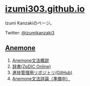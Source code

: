 [izumi303.github.io](https://izumi303.github.io/index.html)
================================

Izumi Kanzakiのページ。

Twitter: [@izumikanzaki3](https://twitter.com/izumikanzaki3)

[Anemone](https://izumi303.github.io/Anemone/index.html)
-----------------------------

1.  [Anemone文法概説](https://izumi303.github.io/Anemone/Anemone_Grammar.html)
2.  [辞書(ZpDIC Online)](https://zpdic.ziphil.com/dictionary/985)
3.  [進捗管理用リポジトリ(GitHub)](https://github.com/izumi303/Anemone)
4.  [Anemone文法詳論（準備中）](https://izumi303/github.io/Anemone/Anemone_Grammar.html")